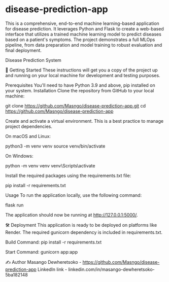 # disease-prediction-app
This is a comprehensive, end-to-end machine learning-based application for disease prediction. It leverages Python and Flask to create a web-based interface that utilizes a trained machine learning model to predict diseases based on a patient's symptoms. The project demonstrates a full MLOps pipeline, from data preparation and model training to robust evaluation and final deployment.

Disease Prediction System

🚀 Getting Started
These instructions will get you a copy of the project up and running on your local machine for development and testing purposes.

Prerequisites
You'll need to have Python 3.9 and above, pip installed on your system.
Installation
Clone the repository from GitHub to your local machine:

git clone https://github.com/Masngo/disease-prediction-app.git
cd https://github.com/Masngo/disease-prediction-app

Create and activate a virtual environment. This is a best practice to manage project dependencies.

On macOS and Linux:

python3 -m venv venv
source venv/bin/activate

On Windows:

python -m venv venv
venv\Scripts\activate


Install the required packages using the requirements.txt file:

pip install -r requirements.txt


Usage
To run the application locally, use the following command:

flask run

The application should now be running at http://127.0.0.1:5000/.

🛠️ Deployment
This application is ready to be deployed on platforms like Render. The required gunicorn dependency is included in requirements.txt.

Build Command: pip install -r requirements.txt

Start Command: gunicorn app:app

✍️ Author
Masango Dewheretsoko - https://github.com/Masngo/disease-prediction-app 
LinkedIn link - linkedin.com/in/masango-dewheretsoko-5ba182148
